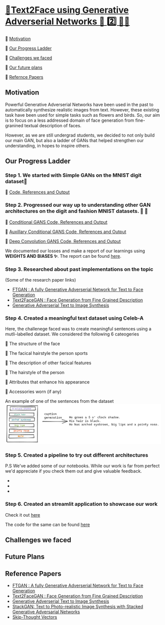 # [🔗Text2Face using Generative Adverserial Networks 📝  2️⃣ 👧👱]()

🔹 [Motivation](#motivation)

🔹 [Our Progress Ladder](#our-progress-ladder)

🔹 [Challenges we faced](#challenges-we-faced)

🔹 [Our future plans](#future-plans)

🔹 [Refernce Papers](#reference-papers)

## Motivation  

Powerful Generative Adverserial Networks have been used in the past to automatically synthesize realistic images from text. However, these existing task have been used for simple tasks such as flowers and birds.
So, our aim is to focus on a less addressed domain of face generation from fine-granined textual description of faces.

However, as we are still undergrad students, we decided to not only build our main GAN, but also a ladder of GANs that helped strengthen our understanding, in hopes to inspire others.

## Our Progress Ladder 

### Step 1. We started with Simple GANs on the MNIST digit dataset🔢

🔗 [Code, References and Output](https://github.com/kad99kev/Face-Generator/tree/master/MNIST-GANs/GAN)

### Step 2. Progressed our way up to understanding other GAN architectures on the digit and fashion MNIST datasets. 👗 👕

🔗 [Conditional GANS Code, References and Output](https://github.com/kad99kev/Face-Generator/tree/master/MNIST-GANs/CGAN)

🔗 [Auxillary Conditional GANS Code, References and Output](https://github.com/kad99kev/Face-Generator/tree/master/MNIST-GANs/ACGAN)

🔗 [Deep Convolution GANS Code, References and Output](https://github.com/kad99kev/Face-Generator/tree/master/MNIST-GANs/DCGAN)

We documented our losses and make a report of our learnings using **WEIGHTS AND BIASES ✨**. The report can be found [here](https://wandb.ai/kad99kev/mnist-gans/reports/MNIST-GANs--VmlldzoyMTE4NzE).

### Step 3. Researched about past implementations on the topic
(Some of the research paper links)

* [FTGAN : A fully Generative Adverserial Network for Text to Face Generation](https://arxiv.org/pdf/1904.05729.pdf)
* [Text2FaceGAN : Face Generation from Fine Grained Description](https://arxiv.org/pdf/1911.11378.pdf) 
* [Generative Adverserial Text to Image Synthesis](https://arxiv.org/pdf/1605.05396.pdf)


### Step 4. Created a meaningful text dataset using Celeb-A

Here, the challenege faced was to create meaningful sentences using a mutli-labelled dataset. We considered the following 6 cateogeries 

  🔸 The structure of the face
  
  🔸 The facical hairstyle the person sports
  
  🔸 The description of other facical features
  
  🔸 The hairstyle of the person
  
  🔸 Attributes that enhance his appearance
  
  🔸 Accessories worn (if any)
  
  An example of one of the sentences from the dataset
   <img src = "assets/dataset.png">
  
  ### Step 5. Created a pipeline to try out different architectures
  P.S We've added some of our notebooks. While our work is far from perfect we'd appreciate if you check them out and give valuable feedback.
  - []()
  - []()
  - []()


### Step 6. Created an streamlit application to showcase our work
Check it out [here]()

The code for the same can be found [here]()

## Challenges we faced

## Future Plans

## Reference Papers

* [FTGAN : A fully Generative Adverserial Network for Text to Face Generation](https://arxiv.org/pdf/1904.05729.pdf)
* [Text2FaceGAN : Face Generation from Fine Grained Description](https://arxiv.org/pdf/1911.11378.pdf) 
* [Generative Adverserial Text to Image Synthesis](https://arxiv.org/pdf/1605.05396.pdf)
* [StackGAN: Text to Photo-realistic Image Synthesis with Stacked Generative Adversarial Networks](https://arxiv.org/pdf/1612.03242.pdf)
* [Skip-Thought Vectors](https://arxiv.org/pdf/1506.06726.pdf)




